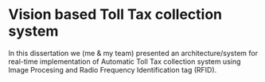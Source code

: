 # Vision based Toll Tax collection system

In this dissertation we (me & my team) presented an architecture/system for real-time implementation of Automatic Toll Tax collection system using Image Procesing and Radio Frequency Identification tag (RFID).
